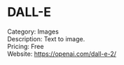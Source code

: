 # DALL-E

Category: Images  
Description: Text to image.  
Pricing: Free  
Website: https://openai.com/dall-e-2/
